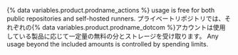 {% data variables.product.prodname_actions %} usage is free for both public repositories and self-hosted runners. プライベートリポジトリでは、それぞれの{% data variables.product.prodname_dotcom %}アカウントは使用している製品に応じて一定量の無料の分とストレージを受け取ります。 Any usage beyond the included amounts is controlled by spending limits.
